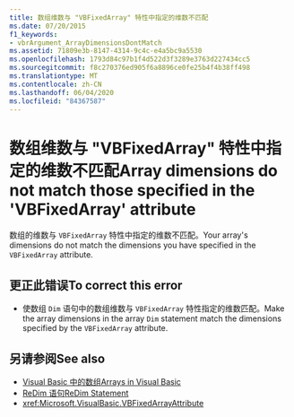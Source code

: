 ```yaml
---
title: 数组维数与 "VBFixedArray" 特性中指定的维数不匹配
ms.date: 07/20/2015
f1_keywords:
- vbrArgument_ArrayDimensionsDontMatch
ms.assetid: 71809e3b-8147-4314-9c4c-e4a5bc9a5530
ms.openlocfilehash: 1793d84c97b1f4d522d3f3289e3763d227434cc5
ms.sourcegitcommit: f8c270376ed905f6a8896ce0fe25b4f4b38ff498
ms.translationtype: MT
ms.contentlocale: zh-CN
ms.lasthandoff: 06/04/2020
ms.locfileid: "84367587"
---
```

# <a name="array-dimensions-do-not-match-those-specified-in-the-vbfixedarray-attribute"></a><span data-ttu-id="04ac3-102">数组维数与 "VBFixedArray" 特性中指定的维数不匹配</span><span class="sxs-lookup"><span data-stu-id="04ac3-102">Array dimensions do not match those specified in the 'VBFixedArray' attribute</span></span>
<span data-ttu-id="04ac3-103">数组的维数与 `VBFixedArray` 特性中指定的维数不匹配。</span><span class="sxs-lookup"><span data-stu-id="04ac3-103">Your array's dimensions do not match the dimensions you have specified in the `VBFixedArray` attribute.</span></span>  
  
## <a name="to-correct-this-error"></a><span data-ttu-id="04ac3-104">更正此错误</span><span class="sxs-lookup"><span data-stu-id="04ac3-104">To correct this error</span></span>  
  
- <span data-ttu-id="04ac3-105">使数组 `Dim` 语句中的数组维数与 `VBFixedArray` 特性指定的维数匹配。</span><span class="sxs-lookup"><span data-stu-id="04ac3-105">Make the array dimensions in the array `Dim` statement match the dimensions specified by the `VBFixedArray` attribute.</span></span>  
  
## <a name="see-also"></a><span data-ttu-id="04ac3-106">另请参阅</span><span class="sxs-lookup"><span data-stu-id="04ac3-106">See also</span></span>

- [<span data-ttu-id="04ac3-107">Visual Basic 中的数组</span><span class="sxs-lookup"><span data-stu-id="04ac3-107">Arrays in Visual Basic</span></span>](../programming-guide/language-features/arrays/index.md)
- [<span data-ttu-id="04ac3-108">ReDim 语句</span><span class="sxs-lookup"><span data-stu-id="04ac3-108">ReDim Statement</span></span>](../language-reference/statements/redim-statement.md)
- <xref:Microsoft.VisualBasic.VBFixedArrayAttribute>
